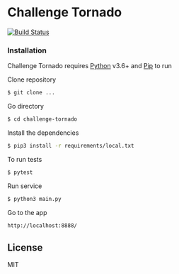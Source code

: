 # Challenge Tornado

[![Build Status](https://travis-ci.org/StevenMedina/challenge-tornado.svg?branch=master)](https://travis-ci.org/github/StevenMedina/challenge-tornado/)

### Installation

Challenge Tornado requires [Python](https://www.python.org/) v3.6+ and [Pip](https://pypi.org/project/pip/) to run

Clone repository

```sh
$ git clone ...
```

Go directory

```sh
$ cd challenge-tornado
```

Install the dependencies

```sh
$ pip3 install -r requirements/local.txt
```

To run tests

```sh
$ pytest
```

Run service
```sh
$ python3 main.py
```

Go to the app
```sh
http://localhost:8888/
```

License
----

MIT

